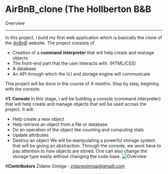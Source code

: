 # **AirBnB_clone (The Hollberton B&B**

Overview
_________
In this project, i build my first web application which is basically the clone of the *[AirBnB](airbnb.com "AirBnb Website")* website.
The project consists of 
* Creation of a **command interpreter** that will help create and manage objects
* The front-end part that the user interacts with. (HTML/CSS)
* A database
* An API through which the U.I and storage engine will communicate

This project will be done in the course of 4 months. Step by step, begining with the console.

#**1. Console**
In this stage, i will be building a console (command interpreter) that will help create and manage objects 
that will be used across the project.
It will:
* Help create a new object
* Help retrieve an object from a file or database
* Do an operation of the object like counting and computing stats
* Update attributes
* Destroy an object
We will be manipulating a powerful storage system that will be giving an abstraction. Through the console, 
we wont have to pay attention to how objects are stored. One can also change the storage  type easily 
without changing the code base.
![Overview](https://s3.amazonaws.com/alx-intranet.hbtn.io/uploads/medias/2018/6/815046647d23428a14ca.png?X-Amz-Algorithm=AWS4-HMAC-SHA256&X-Amz-Credential=AKIARDDGGGOU65GPZGY3%2F20210630%2Fus-east-1%2Fs3%2Faws4_request&X-Amz-Date=20210630T225143Z&X-Amz-Expires=86400&X-Amz-SignedHeaders=host&X-Amz-Signature=e4db495065d7dfbb7ff4ac4fb16104bef63785ce948181b0789aebb0c5e976a2)


#**Contributors**
Zidane Gimiga - zidanegimiga@gmaill.com
